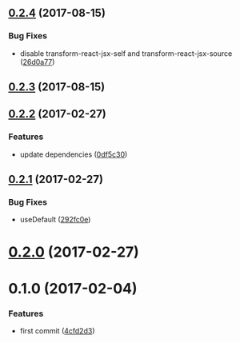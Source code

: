 <a name="0.2.4"></a>
## [0.2.4](https://github.com/christophehurpeau/babel-preset-pob-react/compare/v0.2.3...v0.2.4) (2017-08-15)


### Bug Fixes

* disable transform-react-jsx-self and transform-react-jsx-source ([26d0a77](https://github.com/christophehurpeau/babel-preset-pob-react/commit/26d0a77))


<a name="0.2.3"></a>
## [0.2.3](https://github.com/christophehurpeau/babel-preset-pob-react/compare/v0.2.2...v0.2.3) (2017-08-15)


<a name="0.2.2"></a>
## [0.2.2](https://github.com/christophehurpeau/babel-preset-pob-react/compare/v0.2.1...v0.2.2) (2017-02-27)


### Features

* update dependencies ([0df5c30](https://github.com/christophehurpeau/babel-preset-pob-react/commit/0df5c30))


<a name="0.2.1"></a>
## [0.2.1](https://github.com/christophehurpeau/babel-preset-pob-react/compare/v0.2.0...v0.2.1) (2017-02-27)


### Bug Fixes

* useDefault ([292fc0e](https://github.com/christophehurpeau/babel-preset-pob-react/commit/292fc0e))


<a name="0.2.0"></a>
# [0.2.0](https://github.com/christophehurpeau/babel-preset-pob-react/compare/v0.1.0...v0.2.0) (2017-02-27)



<a name="0.1.0"></a>
# 0.1.0 (2017-02-04)


### Features

* first commit ([4cfd2d3](https://github.com/christophehurpeau/babel-preset-pob-react/commit/4cfd2d3))
